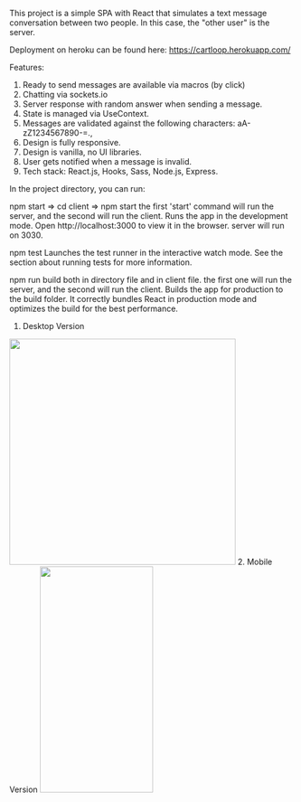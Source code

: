 This project is a simple SPA with React that simulates a text message conversation between two people.
In this case, the "other user" is the server.

Deployment on heroku can be found here: https://cartloop.herokuapp.com/

Features:

1. Ready to send messages are available via macros (by click)
2. Chatting via sockets.io
3. Server response with random answer when sending a message.
4. State is managed via UseContext.
5. Messages are validated against the following characters: aA-zZ1234567890-=.,
6. Design is fully responsive.
8. Design is vanilla, no UI libraries.
8. User gets notified when a message is invalid.
9. Tech stack: React.js, Hooks, Sass, Node.js, Express.

In the project directory, you can run:

npm start => cd client => npm start
the first 'start' command will run the server, and the second will run the client.
Runs the app in the development mode.
Open http://localhost:3000 to view it in the browser.
server will run on 3030.

npm test
Launches the test runner in the interactive watch mode.
See the section about running tests for more information.

npm run build 
both in directory file and in client file.
the first one will run the server, and the second will run the client.
Builds the app for production to the build folder.
It correctly bundles React in production mode and optimizes the build for the best performance.

1. Desktop Version
<img src="https://res.cloudinary.com/dksmeovlj/image/upload/v1639425500/%D7%A6%D7%99%D7%9C%D7%95%D7%9D_%D7%9E%D7%A1%D7%9A_2021-12-13_%D7%91-20.53.11_g2lnrv.png" width="400" />
2. Mobile Version
<img src="https://res.cloudinary.com/dksmeovlj/image/upload/v1639425506/%D7%A6%D7%99%D7%9C%D7%95%D7%9D_%D7%9E%D7%A1%D7%9A_2021-12-13_%D7%91-20.53.24_vnqi1t.png" width="200" height="400" />
